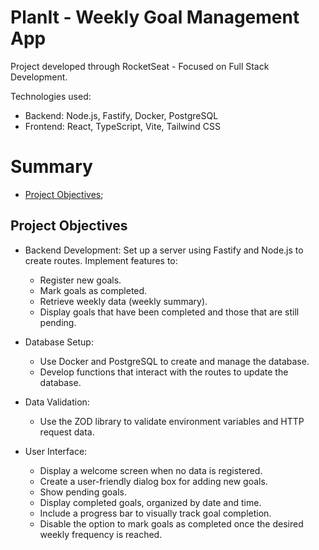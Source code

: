 ﻿# PlanIt - Weekly Goal Management App

Project developed through RocketSeat - Focused on Full Stack Development.

Technologies used:

- Backend: Node.js, Fastify, Docker, PostgreSQL
- Frontend: React, TypeScript, Vite, Tailwind CSS

# Summary

- [Project Objectives](#project-objectives);

## Project Objectives

- Backend Development: Set up a server using Fastify and Node.js to create routes. Implement features to:

  - Register new goals.
  - Mark goals as completed.
  - Retrieve weekly data (weekly summary).
  - Display goals that have been completed and those that are still pending.

- Database Setup:

  - Use Docker and PostgreSQL to create and manage the database.
  - Develop functions that interact with the routes to update the database.

- Data Validation:

  - Use the ZOD library to validate environment variables and HTTP request data.

- User Interface:

  - Display a welcome screen when no data is registered.
  - Create a user-friendly dialog box for adding new goals.
  - Show pending goals.
  - Display completed goals, organized by date and time.
  - Include a progress bar to visually track goal completion.
  - Disable the option to mark goals as completed once the desired weekly frequency is reached.

